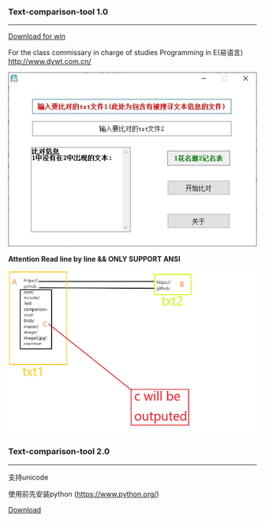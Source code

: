 ### Text-comparison-tool 1.0
***
[Download for win](https://raw.githubusercontent.com/In-clude/Text-comparison-tool/master/%E4%BD%9C%E4%B8%9A%E6%9F%A5%E6%BC%8F-%E5%B7%B2%E7%BC%96%E8%AF%91exe.zip)

For the class commissary in charge of studies
Programming in E(易语言) http://www.dywt.com.cn/

![IMAGE](https://github.com/In-clude/Text-comparison-tool/blob/master/image/image0.jpg?raw=true)

**Attention Read line by line && ONLY SUPPORT ANSI**

![IMAGE](https://github.com/In-clude/Text-comparison-tool/blob/master/image/logic.gif?raw=true)
 
 
### Text-comparison-tool 2.0
***
支持unicode

使用前先安装python (https://www.python.org/)

[Download](https://github.com/In-clude/Text-comparison-tool/blob/master/nohomework_simple.py)

